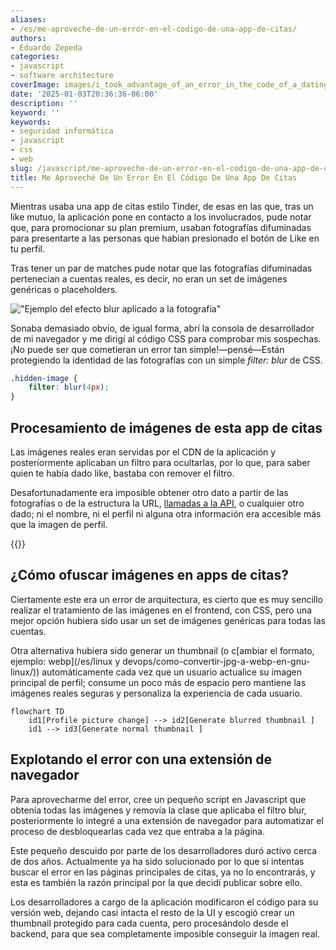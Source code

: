 ```yaml
---
aliases:
- /es/me-aproveche-de-un-error-en-el-codigo-de-una-app-de-citas/
authors:
- Eduardo Zepeda
categories:
- javascript
- software architecture
coverImage: images/i_took_advantage_of_an_error_in_the_code_of_a_dating_app.jpg
date: '2025-01-03T20:36:36-06:00'
description: ''
keyword: ''
keywords:
- seguridad informática
- javascript
- css
- web
slug: /javascript/me-aproveche-de-un-error-en-el-codigo-de-una-app-de-citas/
title: Me Aproveché De Un Error En El Código De Una App De Citas
---
```


Mientras usaba una app de citas estilo Tinder, de esas en las que, tras un like mutuo, la aplicación pone en contacto a los involucrados, pude notar que, para promocionar su plan premium, usaban fotografías difuminadas para presentarte a las personas que habían presionado el botón de Like en tu perfil.

Tras tener un par de matches pude notar que las fotografías difuminadas pertenecian a cuentas reales, es decir, no eran un set de imágenes genéricas o placeholders.

!["Ejemplo del efecto blur aplicado a la fotografía"](https://res.cloudinary.com/dwrscezd2/image/upload/v1735963400/thumbnail-blurry-app-date-400_fm35p2.jpg "Ejemplo del efecto blur aplicado a la fotografía")

Sonaba demasiado obvio, de igual forma, abrí la consola de desarrollador de mi navegador y me dirigí al código CSS para comprobar mis sospechas. ¡No puede ser que cometieran un error tan simple!—pensé—Están protegiendo la identidad de las fotografías con un simple *filter: blur*  de CSS.

``` css
.hidden-image {
    filter: blur(4px);
}
```

## Procesamiento de imágenes de esta app de citas

Las imágenes reales eran servidas por el CDN de la aplicación y posteriormente aplicaban un filtro para ocultarlas, por lo que, para saber quien te había dado like, bastaba con remover el filtro. 

Desafortunadamente era imposible obtener otro dato a partir de las fotografías o de la estructura la URL, [llamadas a la API](/es/software-architecture/caracteristicas-basicas-de-una-api-rest/), o cualquier otro dado; ni el nombre, ni el perfil ni alguna otra información era accesible más que la imagen de perfil.

{{<ad>}}

## ¿Cómo ofuscar imágenes en apps de citas?

Ciertamente este era un error de arquitectura, es cierto que es muy sencillo realizar el tratamiento de las imágenes en el frontend, con CSS, pero una mejor opción hubiera sido usar un set de imágenes genéricas para todas las cuentas. 

Otra alternativa hubiera sido generar un thumbnail (o c[ambiar el formato, ejemplo: webp](/es/linux y devops/como-convertir-jpg-a-webp-en-gnu-linux/)) automáticamente cada vez que un usuario actualice su imagen principal de perfil; consume un poco más de espacio pero mantiene las imágenes reales seguras y personaliza la experiencia de cada usuario.

``` mermaid
flowchart TD
    id1[Profile picture change] --> id2[Generate blurred thumbnail ]
    id1 --> id3[Generate normal thumbnail ]
```

## Explotando el error con una extensión de navegador

Para aprovecharme del error, cree un pequeño script en Javascript que obtenía todas las imágenes y removía la clase que aplicaba el filtro blur, posteriormente lo integré a una extensión de navegador para automatizar el proceso de desbloquearlas cada vez que entraba a la página.

Este pequeño descuido por parte de los desarrolladores duró activo cerca de dos años. Actualmente ya ha sido solucionado por lo que si intentas buscar el error en las páginas principales de citas, ya no lo encontrarás, y esta es también la razón principal por la que decidí publicar sobre ello.

Los desarrolladores a cargo de la aplicación modificaron el código para su versión web, dejando casi intacta el resto de la UI y escogió crear un thumbnail protegido para cada cuenta, pero procesándolo desde el backend, para que sea completamente imposible conseguir la imagen real.